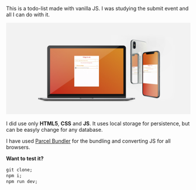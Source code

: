 This is a todo-list made with vanilla JS. I was studying the submit event and all I can do with it.

![Alt](https://raw.githubusercontent.com/shinspiegel/todo-list-vanilla-javascript/master/TodoListMockup.jpg)

I did use only **HTML5**, **CSS** and **JS**. It uses local storage for persistence, but can be easyly change for any database.

I have used [Parcel Bundler](https://github.com/parcel-bundler/parcel) for the bundling and converting JS for all browsers.

**Want to test it?**

```
git clone;
npm i;
npm run dev;
```
